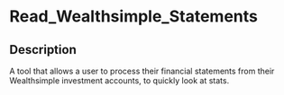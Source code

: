 # Read_Wealthsimple_Statements
## Description
A tool that allows a user to process their financial statements from their Wealthsimple investment accounts, to quickly look at stats.
